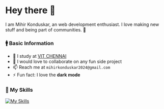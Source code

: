 # Hey there 👋

I am Mihir Konduskar, an web development enthusiast. I love making new stuff and being part of communities. 🎁

### 🚹 Basic Information

- 🔭 I study at [VIT CHENNAI](https://chennai.vit.ac.in/)
- 👯 I would love to collaborate on any fun side project
- 📫 Reach me at `mihirkonduskar2024@gmail.com`
- ⚡ Fun fact: I love the **dark mode**


### 🔧 My Skills

[![My Skills](https://skillicons.dev/icons?i=html,css,js,,nodejs,php,docker,git&perline=8)](https://matejbaco.eu/)

